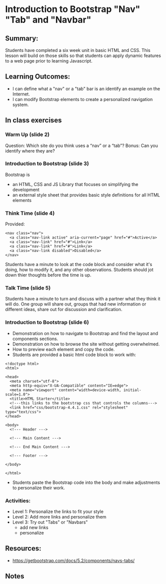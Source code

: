 # Introduction to Bootstrap "Nav" "Tab" and "Navbar"

## Summary:
Students have completed a six week unit in basic HTML and CSS.  This lesson will build on those skills so that students can apply dynamic features to a web page prior to learning Javascript. 

## Learning Outcomes:
* I can define what a "nav" or a "tab" bar is an identify an example on the Internet.
* I can modify Bootstrap elements to create a personalized navigation system.

## In class exercises
### Warm Up (slide 2)
Question:  Which site do you think uses a “nav” or a “tab”?
Bonus: Can you identify where they are?

### Introduction to Bootstrap (slide 3)
Bootstrap is 
- an HTML, CSS and JS Library that focuses on simplifying the development 
- an external style sheet that provides basic style definitions for all HTML elements

### Think Time (slide 4)
Provided: 

```
<nav class="nav">
  <a class="nav-link active" aria-current="page" href="#">Active</a>
  <a class="nav-link" href="#">Link</a>
  <a class="nav-link" href="#">Link</a>
  <a class="nav-link disabled">Disabled</a>
</nav>
```
Students have a minute to look at the code block and consider what it's doing, how to modify it, and any other observations. Students should jot down thier thoughts before the time is up. 

### Talk Time (slide 5)
Students have a minute to turn and discuss with a partner what they think it will do.  One group will share out, groups that had new information or different ideas, share out for discussion and clarification. 

### Introduction to Bootstrap (slide 6)
* Demonstration on how to navigate to Bootstrap and find the layout and components sections.
* Demonstration on how to browse the site without getting overwhelmed.
* How to preview each element and copy the code.
* Students are provided a basic html code block to work with:
```
<!doctype html>
<html>

<head>
  <meta charset="utf-8">
  <meta http-equiv="X-UA-Compatible" content="IE=edge">
  <meta name="viewport" content="width=device-width, initial-scale=1.0">
  <title>HTML Starter</title>
  <!---this links to the bootstrap css that controls the columns--->
  <link href="css/bootstrap-4.4.1.css" rel="stylesheet" type="text/css">
</head>

<body>
  <!--- Header --->

  <!--- Main Content --->

  <!--- End Main Content --->

  <!--- Footer --->

</body>

</html>
```
* Students paste the Bootstrap code into the body and make adjustments to personalize their work.

### Activities:
* Level 1: Personalize the links to fit your style
* Level 2: Add more links and personalize them
* Level 3: Try out "Tabs" or "Navbars"
  - add new links
  - personalize
   


## Resources:
* https://getbootstrap.com/docs/5.2/components/navs-tabs/

## Notes
  